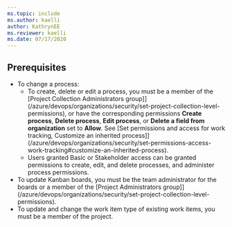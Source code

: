 ```yaml
---
ms.topic: include
ms.author: kaelli
author: KathrynEE
ms.reviewer: kaelli
ms.date: 07/17/2020
---
```


## Prerequisites

- To change a process: 
	- To create, delete or edit a process, you must be a member of the [Project Collection Administrators group]](/azure/devops/organizations/security/set-project-collection-level-permissions), or have the corresponding permissions **Create process**, **Delete process**, **Edit process**, or **Delete a field from organization** set to **Allow**. See [Set permissions and access for work tracking, Customize an inherited process]](/azure/devops/organizations/security/set-permissions-access-work-tracking#customize-an-inherited-process).
	- Users granted Basic or Stakeholder access can be granted permissions to create, edit, and delete processes, and administer process permissions. 
- To update Kanban boards, you must be the team administrator for the boards or a member of the [Project Administrators group]](/azure/devops/organizations/security/set-project-collection-level-permissions).
- To update and change the work item type of existing work items, you must be a member of the project.